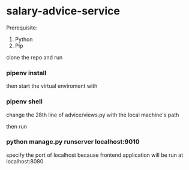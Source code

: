 # salary-advice-service
Prerequisite:
1. Python
2. Pip

clone the repo and run
### pipenv install
then start the virtual enviroment with 
### pipenv shell

change the 28th line of advice/views.py with the local machine's path

then run 
### python manage.py runserver localhost:9010

specify the port of localhost because frontend application will be run at localhost:8080
